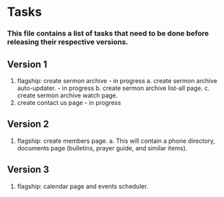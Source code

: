 # Tasks
### This file contains a list of tasks that need to be done before releasing their respective versions.

## Version 1
1. flagship: create sermon archive - in progress
    a. create sermon archive auto-updater. - in progress
    b. create sermon archive list-all page.
    c. create sermon archive watch page.
2. create contact us page - in progress

## Version 2
1. flagship: create members page.
    a. This will contain a phone directory, documents page (bulletins, prayer guide, and similar items).

## Version 3
1. flagship: calendar page and events scheduler.